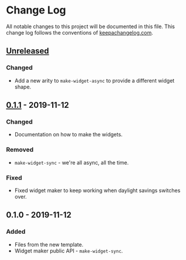 # Change Log
All notable changes to this project will be documented in this file. This change log follows the conventions of [keepachangelog.com](http://keepachangelog.com/).

## [Unreleased]
### Changed
- Add a new arity to `make-widget-async` to provide a different widget shape.

## [0.1.1] - 2019-11-12
### Changed
- Documentation on how to make the widgets.

### Removed
- `make-widget-sync` - we're all async, all the time.

### Fixed
- Fixed widget maker to keep working when daylight savings switches over.

## 0.1.0 - 2019-11-12
### Added
- Files from the new template.
- Widget maker public API - `make-widget-sync`.

[Unreleased]: https://github.com/your-name/experiments/compare/0.1.1...HEAD
[0.1.1]: https://github.com/your-name/experiments/compare/0.1.0...0.1.1
